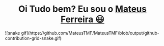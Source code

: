 <div>
  
  <h1 align="center">
    Oi Tudo bem? Eu sou o 
    <a href="https://www.linkedin.com/in/mateustmf/">Mateus Ferreira 😃️</a>
  </h1>
</div>
![snake gif](https://github.com/MateusTMF/MateusTMF/blob/output/github-contribution-grid-snake.gif)
